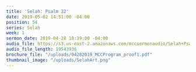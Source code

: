 ```yaml
---
title: 'Selah: Psalm 32'
date: 2019-05-02 14:51:00 -04:00
position: 54
series: Selah
week: 1
sermon_date: 2019-04-28 10:39:00 -04:00
audio_file: https://s3.us-east-2.amazonaws.com/mccsermonaudio/Selah+Psalm+32.lite.mp3
audio_file_length: 19543936
brochure_file: "/uploads/04282019_MCCProgram_proof1.pdf"
thumbnail_image: "/uploads/SelahArt.png"
---
```


